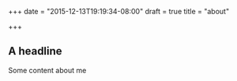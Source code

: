+++
date = "2015-12-13T19:19:34-08:00"
draft = true
title = "about"

+++

## A headline

Some content about me
